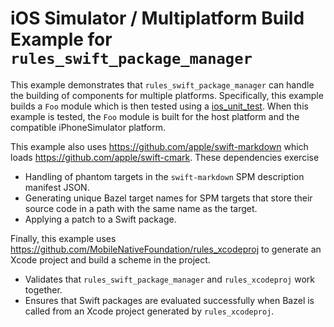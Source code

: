 # iOS Simulator / Multiplatform Build Example for `rules_swift_package_manager`

This example demonstrates that `rules_swift_package_manager` can handle the building of components for multiple
platforms. Specifically, this example builds a `Foo` module which is then tested using a
[ios_unit_test](https://github.com/bazelbuild/rules_apple/blob/master/doc/rules-ios.md#ios_unit_test).
When this example is tested, the `Foo` module is built for the host platform and the compatible
iPhoneSimulator platform.

This example also uses https://github.com/apple/swift-markdown which loads
https://github.com/apple/swift-cmark. These dependencies exercise

- Handling of phantom targets in the `swift-markdown` SPM description manifest
  JSON.
- Generating unique Bazel target names for SPM targets that store their source code in a path with
  the same name as the target.
- Applying a patch to a Swift package.

Finally, this example uses https://github.com/MobileNativeFoundation/rules_xcodeproj to generate an
Xcode project and build a scheme in the project.

- Validates that `rules_swift_package_manager` and `rules_xcodeproj` work together.
- Ensures that Swift packages are evaluated successfully when Bazel is called from an Xcode project
  generated by `rules_xcodeproj`.
